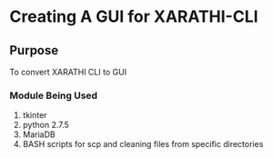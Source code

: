 # Creating A GUI for XARATHI-CLI

## Purpose

To convert XARATHI CLI to GUI

### Module Being Used

1. tkinter 
2. python 2.7.5
3. MariaDB
4. BASH scripts for scp and cleaning files from specific directories
